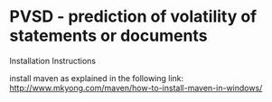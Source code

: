 PVSD - prediction of volatility of statements or documents
============================================================

Installation Instructions

install maven as explained in the following link: 
http://www.mkyong.com/maven/how-to-install-maven-in-windows/ 
